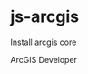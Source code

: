# js-arcgis

<p>Install arcgis core</p>
<a href= "https://developers.arcgis.com/javascript/latest/es-modules/#additional-information"></a>
<p>ArcGIS Developer</p>
<a href= "https://developers.arcgis.com/javascript/latest/"></a>